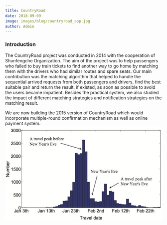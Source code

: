 ```yaml
---
title: CountryRoad
date: 2018-09-09
image: images/blog/countryroad_app.jpg
author: Admin
---
```


### Introduction
The CountryRoad project was conducted in 2014 with the cooperation of Shunfengche Organization. The aim of the project was to help passengers who failed to buy train tickets to find another way to go home by matching them with the drivers who had similar routes and spare seats. Our main contribution was the matching algorithm that helped to handle the sequential arrived requests from both passengers and drivers, find the best suitable pair and return the result, if existed, as soon as possible to avoid the users became impatient. Besides the practical system, we also studied the impact of different matching strategies and notification strategies on the matching result.

We are now building the 2015 version of CountryRoad which would incorporate multiple-round confirmation mechanism as well as online payment system.
![User Stats](/images/blog/countryroad_user_stat.jpg)